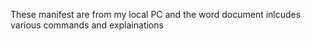 These manifest are from my local PC and the word document inlcudes various commands and explainations
